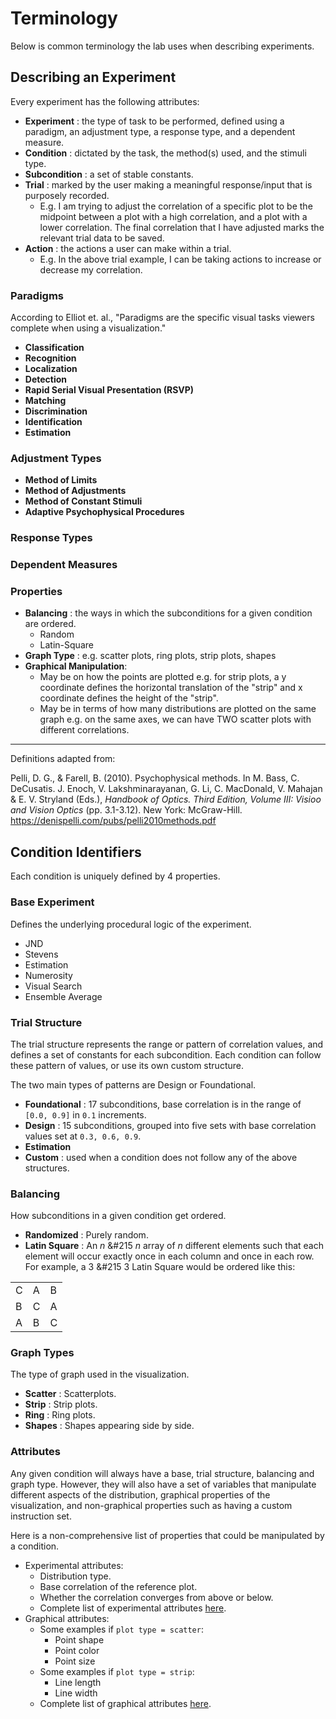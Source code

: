 # Terminology

Below is common terminology the lab uses when describing experiments.

## Describing an Experiment

Every experiment has the following attributes:

- **Experiment** : the type of task to be performed, defined using a paradigm, an adjustment type, a response type, and a dependent measure.
- **Condition** : dictated by the task, the method(s) used, and the stimuli type.
- **Subcondition** : a set of stable constants.
- **Trial** : marked by the user making a meaningful response/input that is purposely recorded.
    - E.g. I am trying to adjust the correlation of a specific plot to be the midpoint between a plot with a high correlation, and a plot with a lower correlation. The final correlation that I have adjusted marks the relevant trial data to be saved.
- **Action** : the actions a user can make within a trial.
    - E.g. In the above trial example, I can be taking actions to increase or decrease my correlation.

### Paradigms
According to Elliot et. al., "Paradigms are the specific visual tasks viewers complete when using a visualization." 

- **Classification**
- **Recognition**
- **Localization**
- **Detection**
- **Rapid Serial Visual Presentation (RSVP)**
- **Matching**
- **Discrimination**
- **Identification**
- **Estimation**

### Adjustment Types

- **Method of Limits**
- **Method of Adjustments**
- **Method of Constant Stimuli**
- **Adaptive Psychophysical Procedures**

### Response Types

### Dependent Measures

### Properties 
- **Balancing** : the ways in which the subconditions for a given condition are ordered.
    - Random
    - Latin-Square
- **Graph Type** : e.g. scatter plots, ring plots, strip plots, shapes 
- **Graphical Manipulation**: 
    - May be on how the points are plotted e.g. for strip plots, a y coordinate defines the horizontal translation of the "strip" and x coordinate defines the height of the "strip".
    - May be in terms of how many distributions are plotted on the same graph e.g. on the same axes, we can have TWO scatter plots with different correlations.


---
Definitions adapted from:

Pelli, D. G., & Farell, B. (2010). Psychophysical methods. In M. Bass, C. DeCusatis. J. Enoch, V. Lakshminarayanan, G. Li, C. MacDonald, V. Mahajan & E. V. Stryland (Eds.), _Handbook of Optics. Third Edition, Volume III: Visioo and Vision Optics_ (pp. 3.1-3.12). New York: McGraw-Hill. <https://denispelli.com/pubs/pelli2010methods.pdf>


## Condition Identifiers

Each condition is uniquely defined by 4 properties.

### Base Experiment

Defines the underlying procedural logic of the experiment.

- JND
- Stevens
- Estimation
- Numerosity
- Visual Search
- Ensemble Average

### Trial Structure

The trial structure represents the range or pattern of correlation values, and defines a set of constants for each subcondition. Each condition can follow these pattern of values, or use its own custom structure.

The two main types of patterns are Design or Foundational.

- **Foundational** : 17 subconditions, base correlation is in the range of `[0.0, 0.9]` in `0.1` increments.
- **Design**       : 15 subconditions, grouped into five sets with base correlation values set at `0.3, 0.6, 0.9`.
- **Estimation**
- **Custom**       : used when a condition does not follow any of the above structures.

### Balancing

How subconditions in a given condition get ordered.

- **Randomized** : Purely random.
- **Latin Square** : An _n_ &#215 _n_ array of _n_ different elements such that each element will occur exactly once in each column and once in each row.  For example, a 3 &#215 3 Latin Square would be ordered like this:

|  |  |  |
|---|---|---|
| C | A | B |
| B | C | A |
| A | B | C |

### Graph Types

The type of graph used in the visualization.

- **Scatter** : Scatterplots.
- **Strip** : Strip plots.
- **Ring** : Ring plots.
- **Shapes** : Shapes appearing side by side.

### Attributes

Any given condition will always have a base, trial structure, balancing and graph type. However, they will also have a set of variables that manipulate different aspects of the distribution, graphical properties of the visualization, and non-graphical properties such as having a custom instruction set. 

Here is a non-comprehensive list of properties that could be manipulated by a condition.

- Experimental attributes:
  - Distribution type.
  - Base correlation of the reference plot.
  - Whether the correlation converges from above or below.
  - Complete list of experimental attributes [here](/VCLWebFramework/manual/supported_properties.html#experimental-attributes).
- Graphical attributes: 
   - Some examples if `plot type = scatter`:
      - Point shape
      - Point color
      - Point size
   - Some examples if `plot type = strip`:
      - Line length
      - Line width
   - Complete list of graphical attributes [here](/VCLWebFramework/manual/supported_properties.html#experimental-attributes).